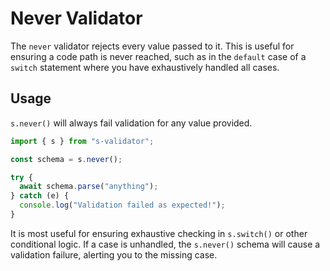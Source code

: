 # Never Validator

The `never` validator rejects every value passed to it. This is useful for ensuring a code path is never reached, such as in the `default` case of a `switch` statement where you have exhaustively handled all cases.

## Usage

`s.never()` will always fail validation for any value provided.

```typescript
import { s } from "s-validator";

const schema = s.never();

try {
  await schema.parse("anything");
} catch (e) {
  console.log("Validation failed as expected!");
}
```

It is most useful for ensuring exhaustive checking in `s.switch()` or other conditional logic. If a case is unhandled, the `s.never()` schema will cause a validation failure, alerting you to the missing case.
